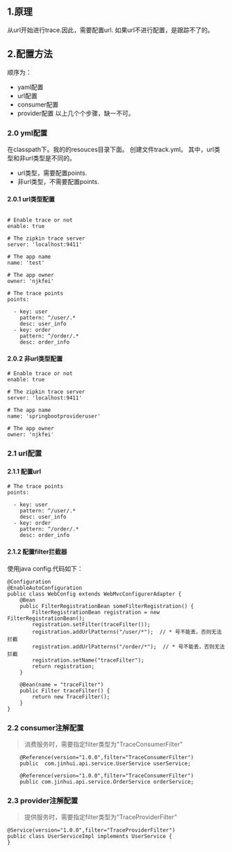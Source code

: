 ## 1.原理
从url开始进行trace.因此，需要配置url.
如果url不进行配置，是跟踪不了的。

## 2.配置方法
顺序为：
- yaml配置
- url配置
- consumer配置
- provider配置
以上几个个步骤，缺一不可。

### 2.0 yml配置
在classpath下。我的的resouces目录下面。
创建文件track.yml。
其中，url类型和非url类型是不同的。
- url类型，需要配置points.
- 非url类型，不需要配置points.

#### 2.0.1 url类型配置

```

# Enable trace or not
enable: true

# The zipkin trace server
server: 'localhost:9411'

# The app name
name: 'test'

# The app owner
owner: 'njkfei'

# The trace points
points:

  - key: user
    pattern: ^/user/.*
    desc: user_info
  - key: order
    pattern: ^/order/.*
    desc: order_info

```

#### 2.0.2 非url类型配置
```
# Enable trace or not
enable: true

# The zipkin trace server
server: 'localhost:9411'

# The app name
name: 'springbootprovideruser'

# The app owner
owner: 'njkfei'
```

### 2.1 url配置
#### 2.1.1 配置url
```
# The trace points
points:

  - key: user
    pattern: ^/user/.*
    desc: user_info
  - key: order
    pattern: ^/order/.*
    desc: order_info
```

#### 2.1.2 配置filter拦截器
使用java config.代码如下：
```
@Configuration
@EnableAutoConfiguration
public class WebConfig extends WebMvcConfigurerAdapter {
    @Bean
    public FilterRegistrationBean someFilterRegistration() {
        FilterRegistrationBean registration = new FilterRegistrationBean();
        registration.setFilter(traceFilter());
        registration.addUrlPatterns("/user/*");  // * 号不能丢，否则无法拦截
        registration.addUrlPatterns("/order/*");  // * 号不能丢，否则无法拦截
        registration.setName("traceFilter");
        return registration;
    }

    @Bean(name = "traceFilter")
    public Filter traceFilter() {
        return new TraceFilter();
    }
}
```

### 2.2 consumer注解配置

> 消费服务时，需要指定filter类型为"TraceConsumerFilter"

```
    @Reference(version="1.0.0",filter="TraceConsumerFilter")
    public  com.jinhui.api.service.UserService userService;

    @Reference(version="1.0.0",filter="TraceConsumerFilter")
    public com.jinhui.api.service.OrderService orderService;
```

### 2.3 provider注解配置

> 提供服务时，需要指定filter类型为“TraceProviderFilter”

```
@Service(version="1.0.0",filter="TraceProviderFilter")
public class UserServiceImpl implements UserService {
}
```

